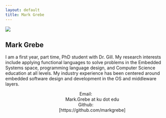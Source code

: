 ```yaml
---
layout: default
title: Mark Grebe
---
```


<img src="{{site.baseurl}}/images/markgrebe/MarkGrebe.jpg" class="floatleft"/>

## Mark Grebe

I am a first year, part time, PhD student with Dr. Gill.  My research interests include applying functional languages to solve problems in the Embedded Systems space, programming language design, and Computer Science education at all levels.
My industry experience has been centered around embedded software design and development in the OS and middleware layers.

<div align="center">
<dl class="dl-horizontal">
    <dt>Email:</dt>
    <dd>Mark.Grebe at ku dot edu</dd>
    <dt>Github:</dt>
    <dd>[https://github.com/markgrebe]</dd>
</dl>
</div>
